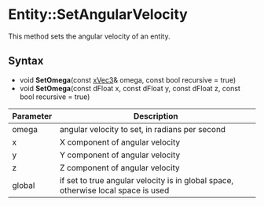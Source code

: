 # Entity::SetAngularVelocity

This method sets the angular velocity of an entity.

## Syntax

- void **SetOmega**(const [xVec3](xVec3.md)& omega, const bool recursive = true)
- void **SetOmega**(const dFloat x, const dFloat y, const dFloat z, const bool recursive = true)

| Parameter | Description |
| --- | --- |
| omega | angular velocity to set, in radians per second |
| x | X component of angular velocity |
| y | Y component of angular velocity |
| z | Z component of angular velocity |
| global | if set to true angular velocity is in global space, otherwise local space is used |
